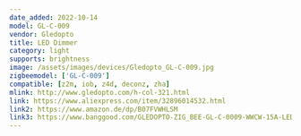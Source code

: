 ```yaml
---
date_added: 2022-10-14
model: GL-C-009
vendor: Gledopto
title: LED Dimmer
category: light
supports: brightness
image: /assets/images/devices/Gledopto_GL-C-009.jpg
zigbeemodel: ['GL-C-009']
compatible: [z2m, iob, z4d, deconz, zha]
mlink: http://www.gledopto.com/h-col-321.html
link: https://www.aliexpress.com/item/32896014532.html
link2: https://www.amazon.de/dp/B07FVWHLSM
link3: https://www.banggood.com/GLEDOPTO-ZIG_BEE-GL-C-0009-WWCW-15A-LED-Dimmer-Strip-Light-Controller-Work-With-Alexa-DC12-24V-p-1471009.html
---
```


